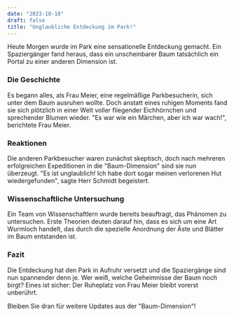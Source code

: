 ```yaml
---
date: "2023-10-18"
draft: false
title: "Unglaubliche Entdeckung im Park!"
---
```


Heute Morgen wurde im Park eine sensationelle Entdeckung gemacht. Ein Spaziergänger fand heraus, dass ein unscheinbarer Baum tatsächlich ein Portal zu einer anderen Dimension ist. 

### Die Geschichte

Es begann alles, als Frau Meier, eine regelmäßige Parkbesucherin, sich unter dem Baum ausruhen wollte. Doch anstatt eines ruhigen Moments fand sie sich plötzlich in einer Welt voller fliegender Eichhörnchen und sprechender Blumen wieder. "Es war wie ein Märchen, aber ich war wach!", berichtete Frau Meier.

### Reaktionen

Die anderen Parkbesucher waren zunächst skeptisch, doch nach mehreren erfolgreichen Expeditionen in die "Baum-Dimension" sind sie nun überzeugt. "Es ist unglaublich! Ich habe dort sogar meinen verlorenen Hut wiedergefunden", sagte Herr Schmidt begeistert.

### Wissenschaftliche Untersuchung

Ein Team von Wissenschaftlern wurde bereits beauftragt, das Phänomen zu untersuchen. Erste Theorien deuten darauf hin, dass es sich um eine Art Wurmloch handelt, das durch die spezielle Anordnung der Äste und Blätter im Baum entstanden ist.

### Fazit

Die Entdeckung hat den Park in Aufruhr versetzt und die Spaziergänge sind nun spannender denn je. Wer weiß, welche Geheimnisse der Baum noch birgt? Eines ist sicher: Der Ruheplatz von Frau Meier bleibt vorerst unberührt.

Bleiben Sie dran für weitere Updates aus der "Baum-Dimension"!